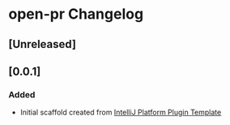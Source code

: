 <!-- Keep a Changelog guide -> https://keepachangelog.com -->

# open-pr Changelog

## [Unreleased]
## [0.0.1]
### Added
- Initial scaffold created from [IntelliJ Platform Plugin Template](https://github.com/JetBrains/intellij-platform-plugin-template)
